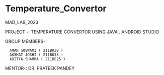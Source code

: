 # Temperature_Convertor
MAD_LAB_2023

PROJECT -:  TEMPERATURE CONVERTOR USING JAVA . ANDROID STUDIO 

GROUP MEMBERS-:
    
      AMAN GOSWAMI ( 211B038 )
      AKSHAT JOSHI ( 211B033 )
      ADITYA SHARMA ( 211B025 ) 
      
MENTOR-:  DR. PRATEEK PANDEY 
